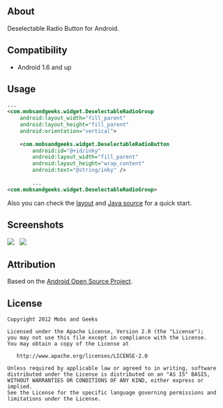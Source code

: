 About
-----

Deselectable Radio Button for Android.

Compatibility
-------------

  - Android 1.6 and up

Usage
-----
```xml
...
<com.mobsandgeeks.widget.DeselectableRadioGroup
    android:layout_width="fill_parent"
    android:layout_height="fill_parent"
    android:orientation="vertical">
        
    <com.mobsandgeeks.widget.DeselectableRadioButton
        android:id="@+id/inky"
        android:layout_width="fill_parent"
        android:layout_height="wrap_content"
        android:text="@string/inky" />
            
        ...
<com.mobsandgeeks.widget.DeselectableRadioGroup>
```
Also you can check the [layout][layout-link] and [Java source][java-source] for a quick start.

Screenshots
-------------------
<img src="https://dl.dropbox.com/u/18586857/open-source/screenshots/drb-ss1.png"> &nbsp; <img src="https://dl.dropbox.com/u/18586857/open-source/screenshots/drb-ss2.png">

Attribution
-----------
Based on the [Android Open Source Project][android-project].

License
---------------------

    Copyright 2012 Mobs and Geeks

    Licensed under the Apache License, Version 2.0 (the "License");
    you may not use this file except in compliance with the License.
    You may obtain a copy of the License at

       http://www.apache.org/licenses/LICENSE-2.0

    Unless required by applicable law or agreed to in writing, software
    distributed under the License is distributed on an "AS IS" BASIS,
    WITHOUT WARRANTIES OR CONDITIONS OF ANY KIND, either express or implied.
    See the License for the specific language governing permissions and
    limitations under the License.

  [layout-link]: https://github.com/ragunathjawahar/deselectable-radio-button/blob/master/res/layout/demo.xml
  [java-source]: https://github.com/ragunathjawahar/deselectable-radio-button/blob/master/src/com/mobsandgeeks/widget/demo/DemoActivity.java
  [android-project]: http://source.android.com/
  
